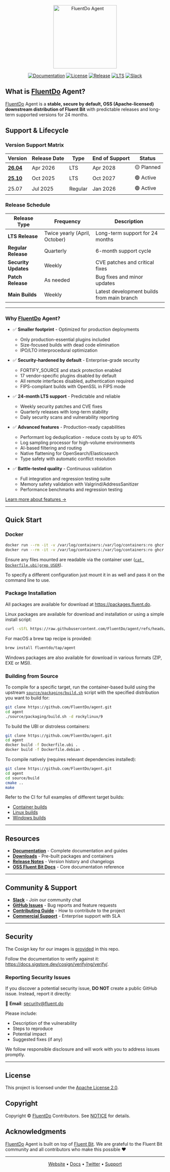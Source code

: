 <p align="center">
  <img src="extras/fluentdo-agent-logo.jpeg" alt="FluentDo Agent" height="200">
</p>

<p align="center">
  <a href="https://docs.fluent.do"><img src="https://img.shields.io/badge/docs-docs.fluent.do-blue" alt="Documentation"></a>
  <a href="LICENSE"><img src="https://img.shields.io/badge/license-Apache%202.0-blue.svg" alt="License"></a>
  <a href="https://github.com/FluentDo/agent/releases"><img src="https://img.shields.io/github/v/release/FluentDo/agent?sort=semver" alt="Release"></a>
  <a href="https://fluent.do/support"><img src="https://img.shields.io/badge/LTS-24%20months-green" alt="LTS"></a>
  <a href="https://join.slack.com/share/enQtOTU4MDk0MTQ0OTYzNi03MTY5MTc2Y2I0Y2JhY2QxNzc5MDNkNDdhNTRhNTgzNjkwMDc4Mzk1YTRhZWUzNTE4ZjM3OTljOTA4MzAxYjBl"><img src="https://img.shields.io/badge/slack-join-brightgreen" alt="Slack"></a>
</p>

## What is [FluentDo](https://fluent.do) Agent?

[FluentDo](https://fluent.do) Agent is a **stable, secure by default, OSS (Apache-licensed) downstream distribution of Fluent Bit** with predictable releases and long-term supported versions for 24 months.

## Support & Lifecycle

### Version Support Matrix

| Version | Release Date | Type | End of Support | Status |
|---------|-------------|------|----------------|--------|
| **[26.04](https://github.com/orgs/FluentDo/projects/4)** | Apr 2026 | LTS | Apr 2028 | 🟡 Planned |
| **[25.10](https://github.com/orgs/FluentDo/projects/3)** | Oct 2025 | LTS | Oct 2027 | 🟢 Active |
| 25.07 | Jul 2025 | Regular | Jan 2026 | 🟢 Active |

### Release Schedule

| Release Type | Frequency | Description |
|-------------|-----------|-------------|
| **LTS Release** | Twice yearly (April, October) | Long-term support for 24 months |
| **Regular Release** | Quarterly | 6-month support cycle |
| **Security Updates** | Weekly | CVE patches and critical fixes |
| **Patch Release** | As needed | Bug fixes and minor updates |
| **Main Builds** | Weekly | Latest development builds from main branch |

---

### Why [FluentDo](https://fluent.do) Agent?

- ✅ **Smaller footprint** - Optimized for production deployments
  - Only production-essential plugins included
  - Size-focused builds with dead code elimination
  - IPO/LTO interprocedural optimization

- ✅ **Security-hardened by default** - Enterprise-grade security
  - FORTIFY_SOURCE and stack protection enabled
  - 17 vendor-specific plugins disabled by default
  - All remote interfaces disabled, authentication required
  - FIPS-compliant builds with OpenSSL in FIPS mode

- ✅ **24-month LTS support** - Predictable and reliable
  - Weekly security patches and CVE fixes
  - Quarterly releases with long-term stability
  - Daily security scans and vulnerability reporting

- ✅ **Advanced features** - Production-ready capabilities
  - Performant log deduplication - reduce costs by up to 40%
  - Log sampling processor for high-volume environments
  - AI-based filtering and routing
  - Native flattening for OpenSearch/Elasticsearch
  - Type safety with automatic conflict resolution

- ✅ **Battle-tested quality** - Continuous validation
  - Full integration and regression testing suite
  - Memory safety validation with Valgrind/AddressSanitizer
  - Performance benchmarks and regression testing

[Learn more about features →](https://docs.fluent.do/features)

---

## Quick Start

### Docker

```bash
docker run --rm -it -v /var/log/containers:/var/log/containers:ro ghcr.io/fluentdo/agent/ubi:main -c /fluent-bit/etc/fluent-bit.yaml
docker run --rm -it -v /var/log/containers:/var/log/containers:ro ghcr.io/fluentdo/agent/debian:main -c /fluent-bit/etc/fluent-bit.yaml
```

Ensure any files mounted are readable via the container user ([`cat Dockerfile.ubi|grep USER`](./Dockerfile.ubi)).

To specify a different configuration just mount it in as well and pass it on the command line to use.

### Package Installation

All packages are available for download at <https://packages.fluent.do>.

Linux packages are available for download and installation or using a simple install script:

```bash
curl -sSfL https://raw.githubusercontent.com/FluentDo/agent/refs/heads/main/install.sh | bash
```

For macOS a brew tap recipe is provided:

```bash
brew install fluentdo/tap/agent
```

Windows packages are also available for download in various formats (ZIP, EXE or MSI).

### Building from Source

To compile for a specific target, run the container-based build using the upstream [`source/packaging/build.sh`](./source/packaging/build.sh) script with the specified distribution you want to build for:

```bash
git clone https://github.com/FluentDo/agent.git
cd agent
./source/packaging/build.sh -d rockylinux/9
```

To build the UBI or distroless containers:

```bash
git clone https://github.com/FluentDo/agent.git
cd agent
docker build -f Dockerfile.ubi .
docker build -f Dockerfile.debian .
```

To compile natively (requires relevant dependencies installed):

```bash
git clone https://github.com/FluentDo/agent.git
cd agent
cd source/build
cmake ..
make
```

Refer to the CI for full examples of different target builds:

- [Container builds](./.github/workflows/call-build-containers.yaml)
- [Linux builds](./.github/workflows/call-build-linux-packages.yaml)
- [Windows builds](./.github/workflows/call-build-windows-packages.yaml)

---

## Resources

- **[Documentation](https://docs.fluent.do)** - Complete documentation and guides
- **[Downloads](https://fluent.do/downloads)** - Pre-built packages and containers
- **[Release Notes](https://github.com/FluentDo/agent/releases)** - Version history and changelogs
- **[OSS Fluent Bit Docs](https://docs.fluentbit.io)** - Core documentation reference

---

## Community & Support

- **[Slack](https://join.slack.com/share/enQtOTU4MDk0MTQ0OTYzNi03MTY5MTc2Y2I0Y2JhY2QxNzc5MDNkNDdhNTRhNTgzNjkwMDc4Mzk1YTRhZWUzNTE4ZjM3OTljOTA4MzAxYjBl)** - Join our community chat
- **[GitHub Issues](https://github.com/FluentDo/agent/issues)** - Bug reports and feature requests
- **[Contributing Guide](CONTRIBUTING.md)** - How to contribute to the project
- **[Commercial Support](https://fluent.do)** - Enterprise support with SLA

---

## Security

The Cosign key for our images is [provided](./cosign.pub) in this repo.

Follow the documentation to verify against it: <https://docs.sigstore.dev/cosign/verifying/verify/>.

### Reporting Security Issues

If you discover a potential security issue, **DO NOT** create a public GitHub issue. Instead, report it directly:

📧 **Email**: [security@fluent.do](mailto:security@fluent.do)

Please include:

- Description of the vulnerability
- Steps to reproduce
- Potential impact
- Suggested fixes (if any)

We follow responsible disclosure and will work with you to address issues promptly.

---

## License

This project is licensed under the [Apache License 2.0](LICENSE).

## Copyright

Copyright © [FluentDo](https://fluent.do) Contributors. See [NOTICE](NOTICE) for details.

## Acknowledgments

[FluentDo](https://fluent.do) Agent is built on top of [Fluent Bit](https://fluentbit.io). We are grateful to the Fluent Bit community and all contributors who make this possible ❤️

---

<p align="center">
  <a href="https://fluent.do">Website</a> •
  <a href="https://docs.fluent.do">Docs</a> •
  <a href="https://twitter.com/fluentdo">Twitter</a> •
  <a href="https://fluent.do">Support</a>
</p>
